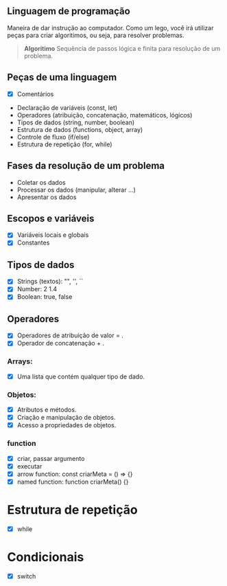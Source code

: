## Linguagem de programação

Maneira de dar instrução ao computador.
Como um lego, você irá utilizar peças para criar algoritimos, ou seja, para resolver problemas.

> **Algoritimo** Sequência de passos lógica e finita para resolução de um problema.

## Peças de uma linguagem

- [x] Comentários
- Declaração de variáveis (const, let)
- Operadores (atribuição, concatenação, matemáticos, lógicos)
- Tipos de dados (string, number, boolean)
- Estrutura de dados (functions, object, array)
- Controle de fluxo (if/else)
- Estrutura de repetição (for, while)

## Fases da resolução de um problema

- Coletar os dados
- Processar os dados (manipular, alterar ...)
- Apresentar os dados

## Escopos e variáveis

- [x] Variáveis locais e globais
- [x] Constantes

## Tipos de dados

- [x] Strings (textos): "", '', ``
- [x] Number: 2 1.4
- [x] Boolean: true, false

## Operadores

- [x] Operadores de atribuição de valor = .
- [x] Operador de concatenação + .

### Arrays:

- [x] Uma lista que contém qualquer tipo de dado.

### Objetos:

- [x] Atributos e métodos.
- [x] Criação e manipulação de objetos.
- [x] Acesso a propriedades de objetos.

### function

- [x] criar, passar argumento
- [x] executar
- [x] arrow function: 
    const criarMeta = () => {}
- [x] named function:
    function criarMeta() {}

# Estrutura de repetição

- [x] while

# Condicionais

- [x] switch